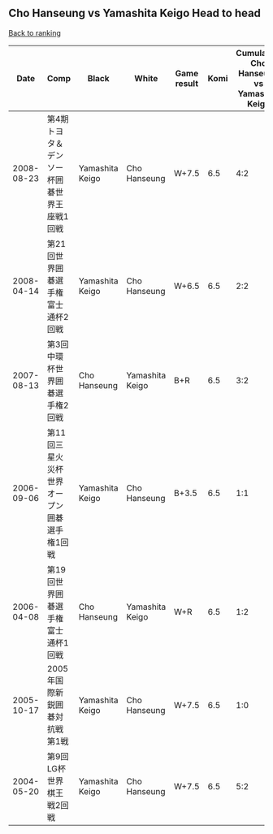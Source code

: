 ## Cho Hanseung vs Yamashita Keigo Head to head

[Back to ranking](../../index.md)




| **Date** | **Comp** | **Black** | **White** | **Game result** | **Komi** | **Cumulative Cho Hanseung vs Yamashita Keigo** | **Cho Hanseung streak** | **Yamashita Keigo streak** | 
| --- | --- | --- | --- | --- | --- | --- | --- | --- |
| 2008-08-23 | 第4期トヨタ＆デンソー杯囲碁世界王座戦1回戦 | Yamashita Keigo | Cho Hanseung | W+7.5 | 6.5 | 4:2 | 3 | 0 | 
| 2008-04-14 | 第21回世界囲碁選手権富士通杯2回戦 | Yamashita Keigo | Cho Hanseung | W+6.5 | 6.5 | 2:2 | 1 | 0 | 
| 2007-08-13 | 第3回中環杯世界囲碁選手権2回戦 | Cho Hanseung | Yamashita Keigo | B+R | 6.5 | 3:2 | 2 | 0 | 
| 2006-09-06 | 第11回三星火災杯世界オープン囲碁選手権1回戦 | Yamashita Keigo | Cho Hanseung | B+3.5 | 6.5 | 1:1 | 0 | 1 | 
| 2006-04-08 | 第19回世界囲碁選手権富士通杯1回戦 | Cho Hanseung | Yamashita Keigo | W+R | 6.5 | 1:2 | 0 | 2 | 
| 2005-10-17 | 2005年国際新鋭囲碁対抗戦第1戦 | Yamashita Keigo | Cho Hanseung | W+7.5 | 6.5 | 1:0 | 1 | 0 | 
| 2004-05-20 | 第9回LG杯世界棋王戦2回戦 | Yamashita Keigo | Cho Hanseung | W+7.5 | 6.5 | 5:2 | 4 | 0 |




